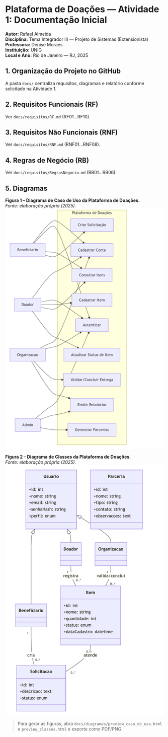 
# Plataforma de Doações — Atividade 1: Documentação Inicial

**Autor:** Rafael Almeida  
**Disciplina:** Tema Integrador III — Projeto de Sistemas (Extensionista)  
**Professora:** Denise Moraes  
**Instituição:** UNIG  
**Local e Ano:** Rio de Janeiro — RJ, 2025

## 1. Organização do Projeto no GitHub
A pasta `docs/` centraliza requisitos, diagramas e relatório conforme solicitado na Atividade 1.

## 2. Requisitos Funcionais (RF)
Ver `docs/requisitos/RF.md` (RF01…RF10).

## 3. Requisitos Não Funcionais (RNF)
Ver `docs/requisitos/RNF.md` (RNF01…RNF08).

## 4. Regras de Negócio (RB)
Ver `docs/requisitos/RegrasNegocio.md` (RB01…RB06).

## 5. Diagramas
**Figura 1 – Diagrama de Caso de Uso da Plataforma de Doações.**  
_Fonte: elaboração própria (2025)._  
![Figura 1 — Caso de Uso](diagramas/img/figura_01_caso_de_uso.png)

**Figura 2 – Diagrama de Classes da Plataforma de Doações.**  
_Fonte: elaboração própria (2025)._  
![Figura 2 — Classes](diagramas/img/figura_02_classes.png)

> Para gerar as figuras, abra `docs/diagramas/preview_caso_de_uso.html` e `preview_classes.html` e exporte como PDF/PNG.
